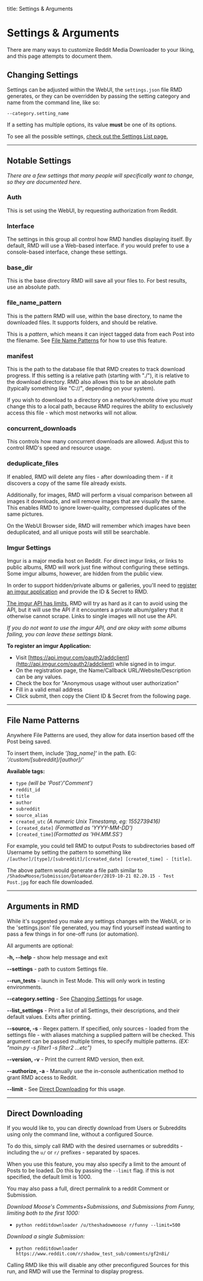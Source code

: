title: Settings & Arguments

# Settings & Arguments
There are many ways to customize Reddit Media Downloader to your liking, and this page attempts to document them.

## Changing Settings
Settings can be adjusted within the WebUI, the ```settings.json``` file RMD generates,
or they can be overridden by passing the setting category and name from the command line, like so:

```--category.setting_name``` 

If a setting has multiple options, its value **must** be one of its options.

To see all the possible settings, [check out the Settings List page.](Settings_List.md)

---

## Notable Settings
*There are a few settings that many people will specifically want to change, so they are documented here.*

### Auth
This is set using the WebUI, by requesting authorization from Reddit.

### Interface
The settings in this group all control how RMD handles displaying itself. 
By default, RMD will use a Web-based interface. if you would prefer to use a console-based interface, change these settings.

### base_dir
This is the base directory RMD will save all your files to. For best results, use an absolute path.

### file_name_pattern
This is the pattern RMD will use, within the base directory, to name the downloaded files. It supports folders, and should be relative.

This is a *pattern*, which means it can inject tagged data from each Post into the filename.
See [File Name Patterns](#file-name-patterns) for how to use this feature.

### manifest
This is the path to the database file that RMD creates to track download progress.
If this setting is a relative path (starting with "./"), it is relative to the download directory. 
RMD also allows this to be an absolute path (typically something like "C://", depending on your system).

If you wish to download to a directory on a network/remote drive you *must* change this to a local path,
because RMD requires the ability to exclusively access this file - which most networks will not allow.

### concurrent_downloads
This controls how many concurrent downloads are allowed. Adjust this to control RMD's speed and resource usage.

### deduplicate_files
If enabled, RMD will delete any files - after downloading them - if it discovers a copy of the same file already exists.

Additionally, for images, RMD will perform a visual comparison between all images it downloads, 
and will remove images that are visually the same. This enables RMD to ignore lower-quality, compressed duplicates of the same pictures.

On the WebUI Browser side, RMD will remember which images have been deduplicated, and all unique posts will still be searchable.

### Imgur Settings
Imgur is a major media host on Reddit. 
For direct imgur links, or links to public albums, RMD will work just fine without configuring these settings.
Some imgur albums, however, are hidden from the public view.

In order to support hidden/private albums or galleries, 
you'll need to [register an imgur application](https://api.imgur.com/oauth2/addclient) and provide the ID & Secret to RMD.

[The imgur API has limits.](https://api.imgur.com/#limits)
RMD will try as hard as it can to avoid using the API, 
but it will use the API if it encounters a private album/gallery that it otherwise cannot scrape.
Links to single images will not use the API.

*If you do not want to use the imgur API, and are okay with some albums failing, you can leave these settings blank.*

**To register an imgur Application:**

+ Visit [https://api.imgur.com/oauth2/addclient](http://api.imgur.com/oauth2/addclient) while signed in to imgur.
+ On the registration page, the Name/Callback URL/Website/Description can be any values. 
+ Check the box for "Anonymous usage without user authorization"
+ Fill in a valid email address
+ Click submit, then copy the Client ID & Secret from the following page.

---

## File Name Patterns
Anywhere File Patterns are used, they allow for data insertion based off the Post being saved.

To insert them, include *'[tag_name]'* in the path. EG: *'/custom/[subreddit]/[author]/'*

**Available tags:** 

+ ```type``` *(will be 'Post'/'Comment')*
+ ```reddit_id```
+ ```title```
+ ```author``` 
+ ```subreddit```
+ ```source_alias```
+ ```created_utc``` *(A numeric Unix Timestamp, eg: 1552739416)*
+ ```[created_date]``` *(Formatted as 'YYYY-MM-DD')*
+ ```[created_time]```*(Formatted as 'HH.MM.SS')*

For example, you could tell RMD to output Posts to subdirectories based off Username by setting the pattern to 
something like `/[author]/[type]/[subreddit]/[created_date] [created_time] - [title]`.

The above pattern would generate a file path similar to 
```/ShadowMoose/Submission/DataHoarder/2019-10-21 02.20.15 - Test Post.jpg``` for each file downloaded.

---

## Arguments in RMD
While it's suggested you make any settings changes with the WebUI, or in the 'settings.json' file generated, 
you may find yourself instead wanting to pass a few things in for one-off runs (or automation).

All arguments are optional:

**-h, --help** -        show help message and exit

**--settings** -        path to custom Settings file.

**--run_tests** -       launch in Test Mode. This will only work in testing environments.

**--category.setting** -  See [Changing Settings](#changing-settings) for usage.

**--list_settings** - Print a list of all Settings, their descriptions, and their default values. Exits after printing.

**--source, -s** - Regex pattern. If specified, only sources - loaded from the settings file - with aliases matching a supplied pattern 
will be checked. This argument can be passed multiple times, to specify multiple patterns. 
*(EX: "main.py -s filter1 -s filter2 ...etc")*

**--version, -v** - Print the current RMD version, then exit.

**--authorize, -a** - Manually use the in-console authentication method to grant RMD access to Reddit.

**--limit** - See [Direct Downloading](#direct-downloading) for this usage.

---

## Direct Downloading
If you would like to, you can directly download from Users or Subreddits using only the command line, 
without a configured Source.

To do this, simply call RMD with the desired usernames or subreddits - including the `u/` or `r/` prefixes - separated by spaces.

When you use this feature, you may also specify a limit to the amount of Posts to be loaded. 
Do this by passing the `--limit` flag. if this is not specified, the default limit is 1000.

You may also pass a full, direct permalink to a reddit Comment or Submission.

*Download Moose's Comments+Submissions, and Submissions from Funny, limiting both to the first 1000:*
+ `python redditdownloader /u/theshadowmoose r/funny --limit=500`

*Download a single Submission:*
+ `python redditdownloader https://www.reddit.com/r/shadow_test_sub/comments/gf2n8i/` 

Calling RMD like this will disable any other preconfigured Sources for this run, and RMD will use the Terminal to display progress.

